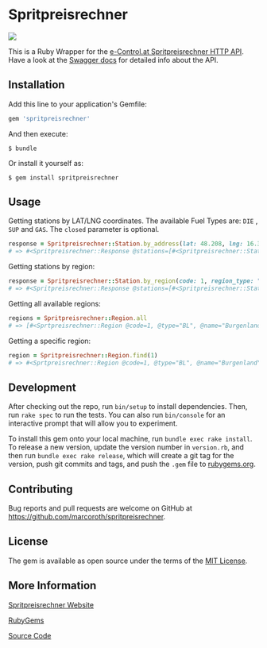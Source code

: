 # Spritpreisrechner
![](https://api.travis-ci.com/marcoroth/spritpreisrechner-ruby.svg?branch=master)

This is a Ruby Wrapper for the [e-Control.at Spritpreisrechner HTTP API](https://www.spritpreisrechner.at). Have a look at the [Swagger docs](https://api.e-control.at/sprit/1.0/doc/index.html?url=https://api.e-control.at/sprit/1.0/api-docs%3Fgroup%3Dpublic-api) for detailed info about the API.

## Installation

Add this line to your application's Gemfile:

```ruby
gem 'spritpreisrechner'
```

And then execute:

    $ bundle

Or install it yourself as:

    $ gem install spritpreisrechner

## Usage

Getting stations by LAT/LNG coordinates. The available Fuel Types are: `DIE` , `SUP` and `GAS`. The `closed` parameter is optional.

```ruby
response = Spritpreisrechner::Station.by_address(lat: 48.208, lng: 16.373, fuel_type: 'DIE', closed: 'true')
# => #<Spritpreisrechner::Response @stations=[#<Spritpreisrechner::Station @id=692206, @name="SPRIT-INN" ...>, #<Spritpreisrechner::Station @id=5093, @name="Turmöl" ...>, ... ] ... >

```

Getting stations by region:

```ruby
response = Spritpreisrechner::Station.by_region(code: 1, region_type: "BL", fuel_type: 'DIE', closed: 'true')
# => #<Spritpreisrechner::Response @stations=[#<Spritpreisrechner::Station @id=394, @name="Avanti" ...>, #<Spritpreisrechner::Station @id=7586, @name="Landestankstelle Rdf. Partner Luisser" ...>, ... ] ... >

```


Getting all available regions:

```ruby
regions = Spritpreisrechner::Region.all
# => [#<Sprtpreisrechner::Region @code=1, @type="BL", @name="Burgenland" ...>, #<Spritpreisrechner::Region @code=2, @type="BL", @name="Kärnten" ...> ...]
```

Getting a specific region:

```ruby
region = Spritpreisrechner::Region.find(1)
# => #<Sprtpreisrechner::Region @code=1, @type="BL", @name="Burgenland" ...>
```


## Development

After checking out the repo, run `bin/setup` to install dependencies. Then, run `rake spec` to run the tests. You can also run `bin/console` for an interactive prompt that will allow you to experiment.

To install this gem onto your local machine, run `bundle exec rake install`. To release a new version, update the version number in `version.rb`, and then run `bundle exec rake release`, which will create a git tag for the version, push git commits and tags, and push the `.gem` file to [rubygems.org](https://rubygems.org).

## Contributing

Bug reports and pull requests are welcome on GitHub at https://github.com/marcoroth/spritpreisrechner.

## License

The gem is available as open source under the terms of the [MIT License](https://opensource.org/licenses/MIT).

## More Information

[Spritpreisrechner Website](https://www.spritpreisrechner.at/)

[RubyGems](https://rubygems.org/gems/spritpreisrechner)

[Source Code](https://github.com/marcoroth/spritpreisrechner-ruby)

